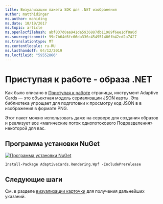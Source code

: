 ```yaml
---
title: Визуализации пакета SDK для .NET изображения
author: matthidinger
ms.author: mahiding
ms.date: 10/19/2017
ms.topic: article
ms.openlocfilehash: abf837d0aa941da5936887db11989f6ee1df8a0d
ms.sourcegitcommit: 99c7b64d6fc66da336c454951406fb42cd2a7427
ms.translationtype: MT
ms.contentlocale: ru-RU
ms.lasthandoff: 04/12/2019
ms.locfileid: "59552866"
---
```

# <a name="getting-started---net-image"></a>Приступая к работе - образа .NET

Как было описано в [Приступая к работе](../../../authoring-cards/getting-started.md) страницы, инструмент Adaptive Cards — это объектная модель сериализации JSON карты. Эта библиотека упрощает для подготовки к просмотру код JSON в в изображения в формате PNG.

Этот пакет можно использовать даже на сервере для создания образов и реализует все «магические поток однопотокового Подразделения» некоторой для вас. 

## <a name="nuget-install"></a>Программа установки NuGet

[![Программа установки NuGet](https://img.shields.io/nuget/vpre/AdaptiveCards.Rendering.Wpf.svg)](https://www.nuget.org/packages/AdaptiveCards.Rendering.Wpf)

```console
Install-Package AdaptiveCards.Rendering.Wpf -IncludePrerelease
```

## <a name="next-steps"></a>Следующие шаги

См. в разделе [визуализации карточки](render-a-card.md) для получения дальнейших указаний.